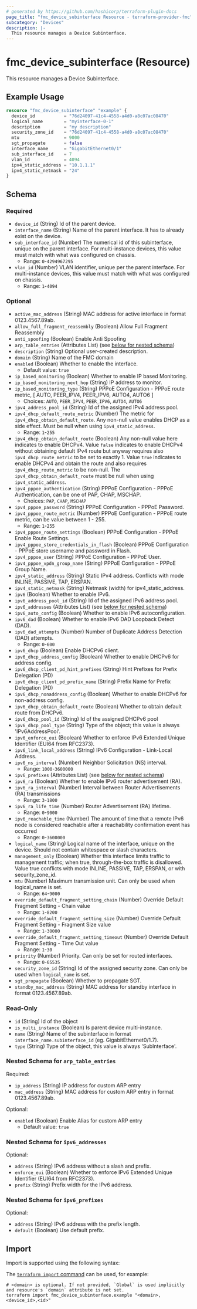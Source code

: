 ```yaml
---
# generated by https://github.com/hashicorp/terraform-plugin-docs
page_title: "fmc_device_subinterface Resource - terraform-provider-fmc"
subcategory: "Devices"
description: |-
  This resource manages a Device Subinterface.
---
```


# fmc_device_subinterface (Resource)

This resource manages a Device Subinterface.

## Example Usage

```terraform
resource "fmc_device_subinterface" "example" {
  device_id           = "76d24097-41c4-4558-a4d0-a8c07ac08470"
  logical_name        = "myinterface-0-1"
  description         = "my description"
  security_zone_id    = "76d24097-41c4-4558-a4d0-a8c07ac08470"
  mtu                 = 9000
  sgt_propagate       = false
  interface_name      = "GigabitEthernet0/1"
  sub_interface_id    = 7
  vlan_id             = 4094
  ipv4_static_address = "10.1.1.1"
  ipv4_static_netmask = "24"
}
```

<!-- schema generated by tfplugindocs -->
## Schema

### Required

- `device_id` (String) Id of the parent device.
- `interface_name` (String) Name of the parent interface. It has to already exist on the device.
- `sub_interface_id` (Number) The numerical id of this subinterface, unique on the parent interface. For multi-instance devices, this value must match with what was configured on chassis.
  - Range: `0`-`4294967295`
- `vlan_id` (Number) VLAN identifier, unique per the parent interface. For multi-instance devices, this value must match with what was configured on chassis.
  - Range: `1`-`4094`

### Optional

- `active_mac_address` (String) MAC address for active interface in format 0123.4567.89ab.
- `allow_full_fragment_reassembly` (Boolean) Allow Full Fragment Reassembly
- `anti_spoofing` (Boolean) Enable Anti Spoofing
- `arp_table_entries` (Attributes List) (see [below for nested schema](#nestedatt--arp_table_entries))
- `description` (String) Optional user-created description.
- `domain` (String) Name of the FMC domain
- `enabled` (Boolean) Whether to enable the interface.
  - Default value: `true`
- `ip_based_monitoring` (Boolean) Whether to enable IP based Monitoring.
- `ip_based_monitoring_next_hop` (String) IP address to monitor.
- `ip_based_monitoring_type` (String) PPPoE Configuration - PPPoE route metric, [ AUTO, PEER_IPV4, PEER_IPV6, AUTO4, AUTO6 ]
  - Choices: `AUTO`, `PEER_IPV4`, `PEER_IPV6`, `AUTO4`, `AUTO6`
- `ipv4_address_pool_id` (String) Id of the assigned IPv4 address pool.
- `ipv4_dhcp_default_route_metric` (Number) The metric for `ipv4_dhcp_obtain_default_route`. Any non-null value enables DHCP as a side effect. Must be null when using `ipv4_static_address`.
  - Range: `1`-`255`
- `ipv4_dhcp_obtain_default_route` (Boolean) Any non-null value here indicates to enable DHCPv4. Value `false` indicates to enable DHCPv4 without obtaining default IPv4 route but anyway requires also `ipv4_dhcp_route_metric` to be set to exactly 1. Value `true` indicates to enable DHCPv4 and obtain the route and also requires `ipv4_dhcp_route_metric` to be non-null. The `ipv4_dhcp_obtain_default_route` must be null when using `ipv4_static_address`.
- `ipv4_pppoe_authentication` (String) PPPoE Configuration - PPPoE Authentication, can be one of PAP, CHAP, MSCHAP.
  - Choices: `PAP`, `CHAP`, `MSCHAP`
- `ipv4_pppoe_password` (String) PPPoE Configuration - PPPoE Password.
- `ipv4_pppoe_route_metric` (Number) PPPoE Configuration - PPPoE route metric, can be value between 1 - 255.
  - Range: `1`-`255`
- `ipv4_pppoe_route_settings` (Boolean) PPPoE Configuration - PPPoE Enable Route Settings.
- `ipv4_pppoe_store_credentials_in_flash` (Boolean) PPPoE Configuration - PPPoE store username and password in Flash.
- `ipv4_pppoe_user` (String) PPPoE Configuration - PPPoE User.
- `ipv4_pppoe_vpdn_group_name` (String) PPPoE Configuration - PPPoE Group Name.
- `ipv4_static_address` (String) Static IPv4 address. Conflicts with mode INLINE, PASSIVE, TAP, ERSPAN.
- `ipv4_static_netmask` (String) Netmask (width) for ipv4_static_address.
- `ipv6` (Boolean) Whether to enable IPv6.
- `ipv6_address_pool_id` (String) Id of the assigned IPv6 address pool.
- `ipv6_addresses` (Attributes List) (see [below for nested schema](#nestedatt--ipv6_addresses))
- `ipv6_auto_config` (Boolean) Whether to enable IPv6 autoconfiguration.
- `ipv6_dad` (Boolean) Whether to enable IPv6 DAD Loopback Detect (DAD).
- `ipv6_dad_attempts` (Number) Number of Duplicate Address Detection (DAD) attempts.
  - Range: `0`-`600`
- `ipv6_dhcp` (Boolean) Enable DHCPv6 client.
- `ipv6_dhcp_address_config` (Boolean) Whether to enable DHCPv6 for address config.
- `ipv6_dhcp_client_pd_hint_prefixes` (String) Hint Prefixes for Prefix Delegation (PD)
- `ipv6_dhcp_client_pd_prefix_name` (String) Prefix Name for Prefix Delegation (PD)
- `ipv6_dhcp_nonaddress_config` (Boolean) Whether to enable DHCPv6 for non-address config.
- `ipv6_dhcp_obtain_default_route` (Boolean) Whether to obtain default route from DHCPv6.
- `ipv6_dhcp_pool_id` (String) Id of the assigned DHCPv6 pool
- `ipv6_dhcp_pool_type` (String) Type of the object; this value is always 'IPv6AddressPool'.
- `ipv6_enforce_eui` (Boolean) Whether to enforce IPv6 Extended Unique Identifier (EUI64 from RFC2373).
- `ipv6_link_local_address` (String) IPv6 Configuration - Link-Local Address.
- `ipv6_ns_interval` (Number) Neighbor Solicitation (NS) interval.
  - Range: `1000`-`3600000`
- `ipv6_prefixes` (Attributes List) (see [below for nested schema](#nestedatt--ipv6_prefixes))
- `ipv6_ra` (Boolean) Whether to enable IPv6 router advertisement (RA).
- `ipv6_ra_interval` (Number) Interval between Router Advertisements (RA) transmissions
  - Range: `3`-`1800`
- `ipv6_ra_life_time` (Number) Router Advertisement (RA) lifetime.
  - Range: `0`-`9000`
- `ipv6_reachable_time` (Number) The amount of time that a remote IPv6 node is considered reachable after a reachability confirmation event has occurred
  - Range: `0`-`3600000`
- `logical_name` (String) Logical name of the interface, unique on the device. Should not contain whitespace or slash characters.
- `management_only` (Boolean) Whether this interface limits traffic to management traffic; when true, through-the-box traffic is disallowed. Value true conflicts with mode INLINE, PASSIVE, TAP, ERSPAN, or with security_zone_id.
- `mtu` (Number) Maximum transmission unit. Can only be used when logical_name is set.
  - Range: `64`-`9000`
- `override_default_fragment_setting_chain` (Number) Override Default Fragment Setting - Chain value
  - Range: `1`-`8200`
- `override_default_fragment_setting_size` (Number) Override Default Fragment Setting - Fragment Size value
  - Range: `1`-`30000`
- `override_default_fragment_setting_timeout` (Number) Override Default Fragment Setting - Time Out value
  - Range: `1`-`30`
- `priority` (Number) Priority. Can only be set for routed interfaces.
  - Range: `0`-`65535`
- `security_zone_id` (String) Id of the assigned security zone. Can only be used when `logical_name` is set.
- `sgt_propagate` (Boolean) Whether to propagate SGT.
- `standby_mac_address` (String) MAC address for standby interface in format 0123.4567.89ab.

### Read-Only

- `id` (String) Id of the object
- `is_multi_instance` (Boolean) Is parent device multi-instance.
- `name` (String) Name of the subinterface in format `interface_name.subinterface_id` (eg. GigabitEthernet0/1.7).
- `type` (String) Type of the object, this value is always 'SubInterface'.

<a id="nestedatt--arp_table_entries"></a>
### Nested Schema for `arp_table_entries`

Required:

- `ip_address` (String) IP address for custom ARP entry
- `mac_address` (String) MAC address for custom ARP entry in format 0123.4567.89ab.

Optional:

- `enabled` (Boolean) Enable Alias for custom ARP entry
  - Default value: `true`


<a id="nestedatt--ipv6_addresses"></a>
### Nested Schema for `ipv6_addresses`

Optional:

- `address` (String) IPv6 address without a slash and prefix.
- `enforce_eui` (Boolean) Whether to enforce IPv6 Extended Unique Identifier (EUI64 from RFC2373).
- `prefix` (String) Prefix width for the IPv6 address.


<a id="nestedatt--ipv6_prefixes"></a>
### Nested Schema for `ipv6_prefixes`

Optional:

- `address` (String) IPv6 address with the prefix length.
- `default` (Boolean) Use default prefix.

## Import

Import is supported using the following syntax:

The [`terraform import` command](https://developer.hashicorp.com/terraform/cli/commands/import) can be used, for example:

```shell
# <domain> is optional. If not provided, `Global` is used implicitly and resource's `domain` attribute is not set.
terraform import fmc_device_subinterface.example "<domain>,<device_id>,<id>"
```
